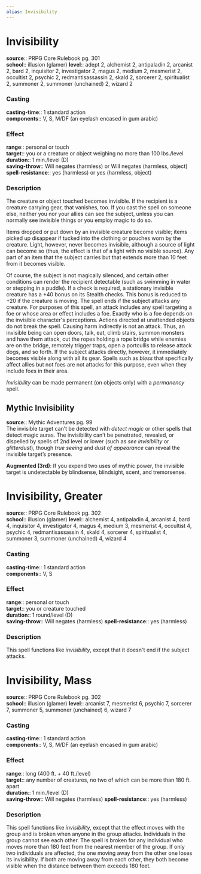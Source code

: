 ```yaml
---
alias: Invisibility
---
```


# Invisibility 

**source**:: PRPG Core Rulebook pg. 301  
**school**:: illusion (glamer)
**level**:: adept 2, alchemist 2, antipaladin 2, arcanist 2, bard 2, inquisitor 2, investigator 2, magus 2, medium 2, mesmerist 2, occultist 2, psychic 2, redmantisassassin 2, skald 2, sorcerer 2, spiritualist 2, summoner 2, summoner (unchained) 2, wizard 2

### Casting 

**casting-time**:: 1 standard action  
**components**:: V, S, M/DF (an eyelash encased in gum arabic)

### Effect 

**range**:: personal or touch  
**target**:: you or a creature or object weighing no more than 100 lbs./level  
**duration**:: 1 min./level (D)  
**saving-throw**:: Will negates (harmless) or Will negates (harmless, object)
**spell-resistance**:: yes (harmless) or yes (harmless, object)

### Description 

The creature or object touched becomes invisible. If the recipient is a creature carrying gear, that vanishes, too. If you cast the spell on someone else, neither you nor your allies can see the subject, unless you can normally see invisible things or you employ magic to do so.  
  
Items dropped or put down by an invisible creature become visible; items picked up disappear if tucked into the clothing or pouches worn by the creature. Light, however, never becomes invisible, although a source of light can become so (thus, the effect is that of a light with no visible source). Any part of an item that the subject carries but that extends more than 10 feet from it becomes visible.  
  
Of course, the subject is not magically silenced, and certain other conditions can render the recipient detectable (such as swimming in water or stepping in a puddle). If a check is required, a stationary invisible creature has a +40 bonus on its Stealth checks. This bonus is reduced to +20 if the creature is moving. The spell ends if the subject attacks any creature. For purposes of this spell, an attack includes any spell targeting a foe or whose area or effect includes a foe. Exactly who is a foe depends on the invisible character's perceptions. Actions directed at unattended objects do not break the spell. Causing harm indirectly is not an attack. Thus, an invisible being can open doors, talk, eat, climb stairs, summon monsters and have them attack, cut the ropes holding a rope bridge while enemies are on the bridge, remotely trigger traps, open a portcullis to release attack dogs, and so forth. If the subject attacks directly, however, it immediately becomes visible along with all its gear. Spells such as *bless* that specifically affect allies but not foes are not attacks for this purpose, even when they include foes in their area.  
  
*Invisibility* can be made permanent (on objects only) with a *permanency* spell.

## Mythic Invisibility 

**source**:: Mythic Adventures pg. 99  
The invisible target can’t be detected with *detect magic* or other spells that detect magic auras. The invisibility can’t be penetrated, revealed, or dispelled by spells of 2nd level or lower (such as *see invisibility* or *glitterdust*), though *true seeing* and *dust of appearance* can reveal the invisible target’s presence.  
  
**Augmented (3rd)**: If you expend two uses of mythic power, the invisible target is undetectable by blindsense, blindsight, scent, and tremorsense.

# Invisibility, Greater 

**source**:: PRPG Core Rulebook pg. 302  
**school**:: illusion (glamer)
**level**:: alchemist 4, antipaladin 4, arcanist 4, bard 4, inquisitor 4, investigator 4, magus 4, medium 3, mesmerist 4, occultist 4, psychic 4, redmantisassassin 4, skald 4, sorcerer 4, spiritualist 4, summoner 3, summoner (unchained) 4, wizard 4

### Casting 

**casting-time**:: 1 standard action  
**components**:: V, S

### Effect 

**range**:: personal or touch  
**target**:: you or creature touched  
**duration**:: 1 round/level (D)  
**saving-throw**:: Will negates (harmless)
**spell-resistance**:: yes (harmless)

### Description 

This spell functions like *invisibility*, except that it doesn't end if the subject attacks.

# Invisibility, Mass 

**source**:: PRPG Core Rulebook pg. 302  
**school**:: illusion (glamer)
**level**:: arcanist 7, mesmerist 6, psychic 7, sorcerer 7, summoner 5, summoner (unchained) 6, wizard 7

### Casting 

**casting-time**:: 1 standard action  
**components**:: V, S, M/DF (an eyelash encased in gum arabic)

### Effect 

**range**:: long (400 ft. + 40 ft./level)  
**target**:: any number of creatures, no two of which can be more than 180 ft. apart  
**duration**:: 1 min./level (D)  
**saving-throw**:: Will negates (harmless)
**spell-resistance**:: yes (harmless)

### Description 

This spell functions like *invisibility*, except that the effect moves with the group and is broken when anyone in the group attacks. Individuals in the group cannot see each other. The spell is broken for any individual who moves more than 180 feet from the nearest member of the group. If only two individuals are affected, the one moving away from the other one loses its invisibility. If both are moving away from each other, they both become visible when the distance between them exceeds 180 feet.
